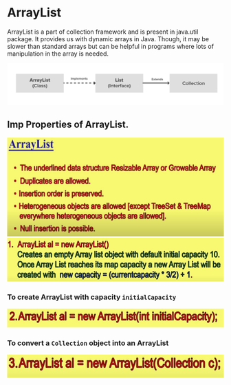 # ArrayList
ArrayList is a part of collection framework and is present in java.util package. It provides us with dynamic arrays in Java. Though, it may be slower than standard arrays but can be helpful in programs where lots of manipulation in the array is needed.

![](images/ArrayList.png)

## Imp Properties of ArrayList.

![](images/Array_List_Durga1.JPG)
![](images/Array_List_Durga2.JPG)

### To create ArrayList with capacity `initialCapacity`

![](images/Array_List_Durga3.JPG)

### To convert a `Collection` object into an ArrayList

![](images/Array_List_Durga4.JPG)
